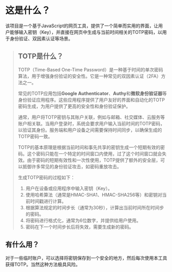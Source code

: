 # 这是什么？

该项目是一个基于JavaScript的网页工具，提供了一个简单而实用的界面，让用户能够输入密钥（Key），并直接在网页中生成与当前时间相关的TOTP密码，以用于身份验证、双因素认证等场景。

> ## TOTP是什么？
>
> TOTP（Time-Based One-Time Password）是一种基于时间的单次密码算法，用于增强身份验证的安全性。它是一种常见的双因素认证（2FA）方法之一。
>
> 常见的TOTP应用包括**Google Authenticator**、**Authy**和**微软身份验证器**等身份验证应用程序。这些应用程序提供了用户友好的界面和自动化的TOTP密码生成，为用户提供了更高的安全性和身份验证保护。
>
> 通常，用户将TOTP密钥与其账户关联，例如与邮箱、社交媒体、云服务等账户相关联。当用户登录时，系统会要求用户输入当前时间的TOTP密码，以验证其身份。服务端和用户设备之间需要保持时间同步，以确保生成的TOTP密码一致。
>
> TOTP的基本原理是根据当前时间和事先共享的密钥生成一个短期有效的密码。这个密码只能在一个特定的时间窗口内使用，过了这个时间窗口就会失效。由于密码的短期有效性和一次性使用，TOTP提供了额外的安全层，可以抵御许多常见的身份验证攻击，如密码重放攻击。
>
> 生成TOTP密码的过程如下：
> 1. 用户在设备或应用程序中输入密钥（Key）。
> 2. 使用哈希算法（通常是HMAC-SHA1、HMAC-SHA256等）和密钥对当前时间戳进行计算。
> 3. 根据算法规定的时间步长（通常为30秒），计算出当前时间所在时间步的密码。
> 4. 将密码进行格式化，通常为6位数字，并提供给用户使用。
> 5. 密码在下一个时间步长后将失效，需要生成新的密码。
>

## 有什么用？

对于一些临时账户，可以选择将密钥保存到一个安全的地方，然后每次使用本工具获得TOTP。当然这种方法极具风险。
